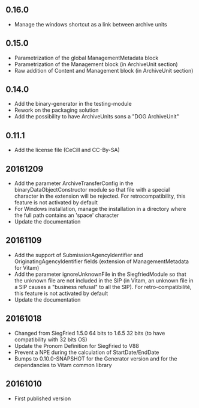 ## 0.16.0 

* Manage the windows shortcut as a link between archive units

## 0.15.0

* Parametrization of the global ManagementMetadata block 
* Parametrization of the Management block (in ArchiveUnit section)
* Raw addition of Content and Management block (in ArchiveUnit section)

## 0.14.0

* Add the binary-generator in the testing-module
* Rework on the packaging solution
* Add the possibility to have ArchiveUnits sons a "DOG ArchiveUnit"

## 0.11.1

* Add the license file (CeCill and CC-By-SA)

## 20161209

* Add the parameter ArchiveTransferConfig in the binaryDataObjectConstructor module so that file with a special character in the extension will be rejected. For retrocompatibility, this feature is not activated by default
* For Windows installation, manage the installation in a directory where the full path contains an 'space' character
* Update the documentation

## 20161109

* Add the support of SubmissionAgencyIdentifier and OriginatingAgencyIdentifier fields (extension of ManagementMetadata for Vitam)
* Add the parameter ignoreUnknownFile in the SiegfriedModule so that the unknown file are not included in the SIP (in Vitam, an unknown file in a SIP causes a "business refusal" to all the SIP). For retro-compatibilité, this feature is not activated by default
* Update the documentation

## 20161018

* Changed from SiegFried 1.5.0 64 bits to 1.6.5 32 bits (to have compatibility with 32 bits OS)
* Update the Pronom Definition for SiegFried to V88
* Prevent a NPE during the calculation of StartDate/EndDate
* Bumps to 0.10.0-SNAPSHOT for the Generator version and for the dependancies to Vitam common library 

## 20161010

* First published version
